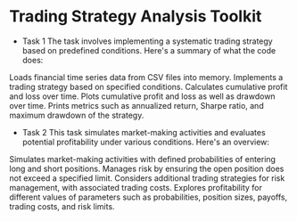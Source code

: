 # Trading Strategy Analysis Toolkit

- Task 1
The task involves implementing a systematic trading strategy based on predefined conditions. Here's a summary of what the code does:

Loads financial time series data from CSV files into memory.
Implements a trading strategy based on specified conditions.
Calculates cumulative profit and loss over time.
Plots cumulative profit and loss as well as drawdown over time.
Prints metrics such as annualized return, Sharpe ratio, and maximum drawdown of the strategy.

- Task 2
This task simulates market-making activities and evaluates potential profitability under various conditions. Here's an overview:

Simulates market-making activities with defined probabilities of entering long and short positions.
Manages risk by ensuring the open position does not exceed a specified limit.
Considers additional trading strategies for risk management, with associated trading costs.
Explores profitability for different values of parameters such as probabilities, position sizes, payoffs, trading costs, and risk limits.
